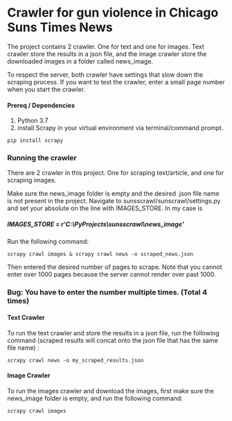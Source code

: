 # Crawler for gun violence in Chicago Suns Times News
The project contains 2 crawler. One for text and one for images.
Text crawler store the results in a json file, and the image crawler store the downloaded images in a folder called news_image.

To respect the server, both crawler have settings that slow down the scraping process. If you want to test the crawler, enter a small page number when you start the crawler.

#### Prereq / Dependencies
1. Python 3.7
2. install Scrapy in your virtual environment via terminal/command prompt.
```
pip install scrapy
```

### Running the crawler
There are 2 crawler in this project. One for scraping text/article, and one for scraping images.

Make sure the news_image folder is empty and the desired .json file name is not present in the project.
Navigate to sunsscrawl/sunscrawl/settings.py and set your absolute on the line with IMAGES_STORE.
In my case is
##### IMAGES_STORE = r'C:\PyProjects\sunsscrawl\news_image'

Run the following command:
```
scrapy crawl images & scrapy crawl news -o scraped_news.json
```
Then entered the desired number of pages to scrape. Note that you cannot enter over 1000 pages because the server cannot render over past 1000.

### Bug: You have to enter the number multiple times. (Total 4 times)



#### Text Crawler
To run the text crawler and store the results in a json file, run the following command (scraped results will concat onto the json file that has the same file name) :
```
scrapy crawl news -o my_scraped_results.json
```


#### Image Crawler
To run the images crawler and download the images, first make sure the news_image folder is empty, and run the following command:
```
scrapy crawl images
```
